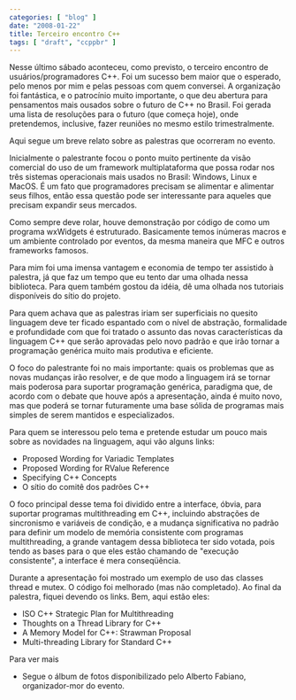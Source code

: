 ```yaml
---
categories: [ "blog" ]
date: "2008-01-22"
title: Terceiro encontro C++
tags: [ "draft", "ccppbr" ]
---
```

Nesse último sábado aconteceu, como previsto, o terceiro encontro de usuários/programadores C++. Foi um sucesso bem maior que o esperado, pelo menos por mim e pelas pessoas com quem conversei. A organização foi fantástica, e o patrocínio muito importante, o que deu abertura para pensamentos mais ousados sobre o futuro de C++ no Brasil. Foi gerada uma lista de resoluções para o futuro (que começa hoje), onde pretendemos, inclusive, fazer reuniões no mesmo estilo trimestralmente.

Aqui segue um breve relato sobre as palestras que ocorreram no evento.


Inicialmente o palestrante focou o ponto muito pertinente da visão comercial do uso de um framework multiplataforma que possa rodar nos três sistemas operacionais mais usados no Brasil: Windows, Linux e MacOS. É um fato que programadores precisam se alimentar e alimentar seus filhos, então essa questão pode ser interessante para aqueles que precisam expandir seus mercados.

Como sempre deve rolar, houve demonstração por código de como um programa wxWidgets é estruturado. Basicamente temos inúmeras macros e um ambiente controlado por eventos, da mesma maneira que MFC e outros frameworks famosos.

Para mim foi uma imensa vantagem e economia de tempo ter assistido à palestra, já que faz um tempo que eu tento dar uma olhada nessa biblioteca. Para quem também gostou da idéia, dê uma olhada nos tutoriais disponíveis do sítio do projeto.


Para quem achava que as palestras iriam ser superficiais no quesito linguagem deve ter ficado espantado com o nível de abstração, formalidade e profundidade com que foi tratado o assunto das novas características da linguagem C++ que serão aprovadas pelo novo padrão e que irão tornar a programação genérica muito mais produtiva e eficiente.

O foco do palestrante foi no mais importante: quais os problemas que as novas mudanças irão resolver, e de que modo a linguagem irá se tornar mais poderosa para suportar programação genérica, paradigma que, de acordo com o debate que houve após a apresentação, ainda é muito novo, mas que poderá se tornar futuramente uma base sólida de programas mais simples de serem mantidos e especializados.

Para quem se interessou pelo tema e pretende estudar um pouco mais sobre as novidades na linguagem, aqui vão alguns links:

	
  * Proposed Wording for Variadic Templates
  * Proposed Wording for RValue Reference
  * Specifying C++ Concepts
  * O sítio do comitê dos padrões C++


O foco principal desse tema foi dividido entre a interface, óbvia, para suportar programas multithreading em C++, incluindo abstrações de sincronismo e variáveis de condição, e a mudança significativa no padrão para definir um modelo de memória consistente com programas multithreading, a grande vantagem dessa biblioteca ter sido votada, pois tendo as bases para o que eles estão chamando de "execução consistente", a interface é mera conseqüência.

Durante a apresentação foi mostrado um exemplo de uso das classes thread e mutex. O código foi melhorado (mas não completado). Ao final da palestra, fiquei devendo os links. Bem, aqui estão eles:

  * ISO C++ Strategic Plan for Multithreading
  * Thoughts on a Thread Library for C++
  * A Memory Model for C++: Strawman Proposal
  * Multi-threading Library for Standard C++

Para ver mais
	
  * Segue o álbum de fotos disponibilizado pelo Alberto Fabiano, organizador-mor do evento.
